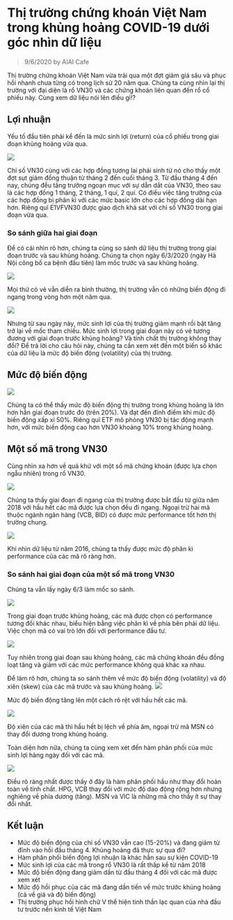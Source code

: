 Thị trường chứng khoán Việt Nam trong khủng hoảng COVID-19 dưới góc nhìn dữ liệu
================================================================================

> 9/6/2020 by AIAI Cafe

Thị trường chứng khoán Việt Nam vừa trải qua một đợt giảm giá sâu và
phục hồi nhanh chưa từng có trong lịch sử 20 năm qua. Chúng ta cùng nhìn
lại thị trường với đại diện là rổ VN30 và các chứng khoán liên quan đến
rổ cổ phiếu này. Cùng xem dữ liệu nói lên điều gì!?

Lợi nhuận
---------

Yếu tố đầu tiên phải kể đến là mức sinh lợi (return) của cổ phiếu trong
giai đoạn khủng hoảng vừa qua.

![](thi-truong-ck-vietnam-trong-khung-hoang-covid-19-duoi-goc-nhin-du-lieu_files/figure-markdown_strict/unnamed-chunk-2-1.png)

Chỉ số VN30 cùng với các hợp đồng tương lai phái sinh từ nó cho thấy một
đợt sụt giảm đồng thuận từ tháng 2 đến cuối tháng 3. Từ đầu tháng 4 đến
nay, chúng đều tăng trưởng ngoạn mục với sự dẫn dắt của VN30, theo sau
là các hợp đồng 1 tháng, 2 tháng, 1 quí, 2 quí. Có điều việc tăng trưởng
của các hợp đồng bị phân kì với các mức basic lớn cho các hợp đồng dài
hạn hơn. Riêng quĩ E1VFVN30 được giao dịch khá sát với chỉ số VN30 trong
giai đoạn vừa qua.

### So sánh giữa hai giai đoạn

Để có cái nhìn rõ hơn, chúng ta cùng so sánh dữ liệu thị trường trong
giai đoạn trước và sau khủng hoảng. Chúng ta chọn ngày 6/3/2020 (ngày Hà
Nội công bố ca bệnh đầu tiên) làm mốc trước và sau khủng hoảng.

![](thi-truong-ck-vietnam-trong-khung-hoang-covid-19-duoi-goc-nhin-du-lieu_files/figure-markdown_strict/unnamed-chunk-3-1.png)

Mọi thứ có vẻ vẫn diễn ra bình thường, thị trường vẫn có những biến động
đi ngang trong vòng hơn một năm qua.

![](thi-truong-ck-vietnam-trong-khung-hoang-covid-19-duoi-goc-nhin-du-lieu_files/figure-markdown_strict/unnamed-chunk-4-1.png)

Nhưng từ sau ngày này, mức sinh lợi của thị trường giảm mạnh rồi bật
tăng trở lại về mốc tham chiếu. Mức sinh lợi trong giai đoạn này có vẻ
tương đương với giai đoạn trước khủng hoảng? Và tính chất thị trường
không thay đổi? Để trả lời cho câu hỏi này, chúng ta cần xem xét đến một
biến số khác của dữ liệu là mức độ biến động (volatility) của thị
trường.

Mức độ biến động
----------------

![](thi-truong-ck-vietnam-trong-khung-hoang-covid-19-duoi-goc-nhin-du-lieu_files/figure-markdown_strict/unnamed-chunk-5-1.png)

Chúng ta có thể thấy mức độ biến động thị trường trong khủng hoảng là
lớn hơn hẳn giai đoạn trước đó (trên 20%). Và đạt đến đỉnh điểm khi mức
độ biến động xấp xỉ 50%. Riêng quĩ ETF mô phỏng VN30 bị tác động mạnh
hơn, với mức biến động cao hơn VN30 khoảng 10% trong khủng hoảng.

Một số mã trong VN30
--------------------

Cùng nhìn xa hơn về quá khứ với một số mã chứng khoán (được lựa chọn
ngẫu nhiên) trong rổ VN30.

![](thi-truong-ck-vietnam-trong-khung-hoang-covid-19-duoi-goc-nhin-du-lieu_files/figure-markdown_strict/unnamed-chunk-6-1.png)

Chúng ta thấy giai đoạn đi ngang của thị trường được bắt đầu từ giữa năm
2018 với hầu hết các mã được lựa chọn đều đi ngang. Ngoại trừ hai mã
thuộc ngành ngân hàng (VCB, BID) có được mức performance tốt hơn thị
trường chung.

![](thi-truong-ck-vietnam-trong-khung-hoang-covid-19-duoi-goc-nhin-du-lieu_files/figure-markdown_strict/unnamed-chunk-7-1.png)

Khi nhìn dữ liệu từ năm 2016, chúng ta thấy được mức độ phân kì
performance của các mã rõ ràng hơn.

### So sánh hai giai đoạn của một số mã trong VN30

Chúng ta vẫn lấy ngày 6/3 làm mốc so sánh.

![](thi-truong-ck-vietnam-trong-khung-hoang-covid-19-duoi-goc-nhin-du-lieu_files/figure-markdown_strict/unnamed-chunk-8-1.png)

Trong giai đoạn trước khủng hoảng, các mã được chọn có performance tương
đối khác nhau, biểu hiện bằng việc phân kì về phía bên phải dữ liệu.
Việc chọn mã có vai trò lớn đối với performance đầu tư.

![](thi-truong-ck-vietnam-trong-khung-hoang-covid-19-duoi-goc-nhin-du-lieu_files/figure-markdown_strict/unnamed-chunk-9-1.png)

Tuy nhiên trong giai đoạn sau khủng hoảng, các mã chứng khoán đều đồng
loạt tăng và giảm với các mức performance không quá khác xa nhau.

Để làm rõ hơn, chúng ta so sánh thêm về mức độ biến động (volatility) và
độ xiên (skew) của các mã trước và sau khủng hoảng.
![](thi-truong-ck-vietnam-trong-khung-hoang-covid-19-duoi-goc-nhin-du-lieu_files/figure-markdown_strict/unnamed-chunk-10-1.png)

Mức độ biến động tăng lên một cách rõ rệt với hầu hết các mã.

![](thi-truong-ck-vietnam-trong-khung-hoang-covid-19-duoi-goc-nhin-du-lieu_files/figure-markdown_strict/unnamed-chunk-11-1.png)

Độ xiên của các mã thì hầu hết bị lệch về phía âm, ngoại trừ mã MSN có
thay đổi dương trong khủng hoảng.

Toàn diện hơn nữa, chúng ta cùng xem xét đến hàm phân phối của mức sinh
lợi hàng ngày đối với các mã.

![](thi-truong-ck-vietnam-trong-khung-hoang-covid-19-duoi-goc-nhin-du-lieu_files/figure-markdown_strict/unnamed-chunk-12-1.png)

Điều rõ ràng nhất được thấy ở đây là hàm phân phối hầu như thay đổi hoàn
toàn về tính chất. HPG, VCB thay đổi với mức độ dao động rộng hơn nhưng
nghiêng về phía dương (tăng). MSN và VIC là những mã cho thấy ít sự thay
đổi nhất.

Kết luận
--------

-   Mức độ biến động của chỉ số VN30 vẫn cao (15-20%) và đang giảm từ
    đỉnh vào hồi đầu tháng 4. Khủng hoảng đã thực sự qua đi?
-   Hàm phân phối biến động lợi nhuận là khác hẳn sau sự kiện COVID-19
-   Mức sinh lợi của các mã trong rổ VN30 là rất thấp kể từ năm 2018
-   Mức độ biến động đang giảm dần từ đầu tháng 4 đối với các mã được
    xem xét
-   Mức độ hồi phục của các mã đang dần tiến về mức trước khủng hoảng
    (cả về giá và độ biến động)
-   Thị trường phục hồi hình chữ V thể hiện tinh thần lạc quan của nhà
    đầu tư trước nền kinh tế Việt Nam
